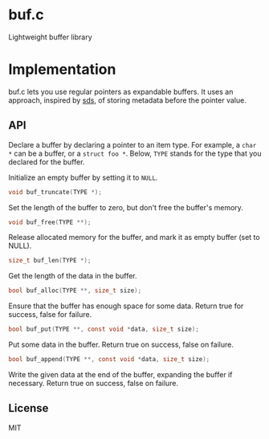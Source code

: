 # buf.c

Lightweight buffer library

# Implementation

buf.c lets you use regular pointers as expandable buffers. It uses an approach,
inspired by [sds](https://github.com/antirez/sds), of storing metadata before
the pointer value.

## API

Declare a buffer by declaring a pointer to an item type. For example, a `char
*` can be a buffer, or a `struct foo *`. Below, `TYPE` stands for the type that
you declared for the buffer.

Initialize an empty buffer by setting it to `NULL`.

```c
void buf_truncate(TYPE *);
```
Set the length of the buffer to zero, but don't free the buffer's memory.

```c
void buf_free(TYPE **);
```
Release allocated memory for the buffer, and mark it as empty buffer (set to
NULL).

```c
size_t buf_len(TYPE *);
```
Get the length of the data in the buffer.

```c
bool buf_alloc(TYPE **, size_t size);
```
Ensure that the buffer has enough space for some data. Return true for
success, false for failure.

```c
bool buf_put(TYPE **, const void *data, size_t size);
```
Put some data in the buffer. Return true on success, false on failure.

```c
bool buf_append(TYPE **, const void *data, size_t size);
```
Write the given data at the end of the buffer, expanding the buffer if
necessary. Return true on success, false on failure.

## License

MIT
